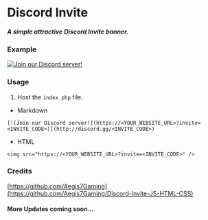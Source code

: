 # Discord Invite 

***A simple attractive Discord Invite banner.***

### Example 

 [![Join our Discord server!](https://sleeping-oars.000webhostapp.com/?invite=8DsczzxU9E)](http://discord.gg/8DsczzxU9E)

### Usage 
1. Host the `index.php` file.
* Markdown
```
[![Join our Discord server!](https://<YOUR_WEBSITE_URL>?invite=<INVITE_CODE>)](http://discord.gg/<INVITE_CODE>)
```
* HTML
```
<img src="https://<YOUR_WEBSITE_URL>?invite=<INVITE_CODE>" />
```
### Credits 
[https://github.com/Aegis7Gaming](https://github.com/Aegis7Gaming/Discord-Invite-JS-HTML-CSS)

#### More Updates coming soon...
